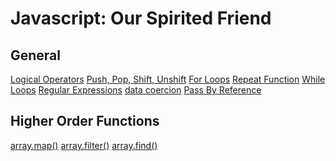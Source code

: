 <!-- TITLE: Javascript -->
<!-- SUBTITLE: Good Tips about Javascript! -->

# Javascript: Our Spirited Friend
## General
[Logical Operators](javascript/logical-operators)
[Push, Pop, Shift, Unshift](javascript/push-pop-shift-unshift)
[For Loops](javascript/for-loops)
[Repeat Function](javascript/repeat-function)
[While Loops](javascript/while-loops)
[Regular Expressions](javascript/regular-expressions)
[data coercion](javascript/data-coercion)
[Pass By Reference](javascript/pass-by-reference)
## Higher Order Functions
[array.map()](javascript/map)
[array.filter()](javascript/filter)
[array.find()](javascript/find)
